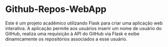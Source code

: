 # Github-Repos-WebApp

Este é um projeto acadêmico utilizando Flask para criar uma aplicação web interativa. 
A aplicação permite aos usuários inserir um nome de usuário do GitHub, realiza uma requisição à API do GitHub via Flask e exibe dinamicamente os repositórios associados a esse usuário. 
